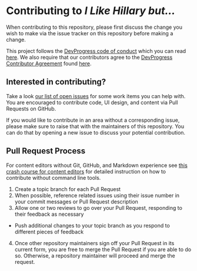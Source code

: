 # Contributing to _I Like Hillary but..._

When contributing to this repository, please first discuss the change you wish to make via the issue tracker on this repository before making a change.

This project follows the [DevProgress code of conduct](https://github.com/DevProgress/code-of-conduct) which you can read [here](https://github.com/DevProgress/code-of-conduct/blob/master/code-of-conduct.md). We also require that our contributors agree to the [DevProgress Contributor Agreement](https://github.com/DevProgress/contributor-agreement) found [here](https://github.com/DevProgress/contributor-agreement/blob/master/DevProgressContributorAgreement.md).

## Interested in contributing?

Take a look [our list of open issues](https://github.com/DevProgress/i-like-hillary-but/issues) for some work items you can help with. You are encouraged to contribute code, UI design, and content via Pull Requests on GitHub.

If you would like to contribute in an area without a corresponding issue, please make sure to raise that with the maintainers of this repository. You can do that by opening a new issue to discuss your potential contribution.

## Pull Request Process

For content editors without Git, GitHub, and Markdown experience see [this crash course for content editors](https://github.com/Eyas/crash-course) for detailed instruction on how to contribute without command line tools.

1. Create a topic branch for each Pull Request
2. When possible, reference related issues using their issue number in your commit messages or Pull Request description
3. Allow one or two reviews to go over your Pull Request, responding to their feedback as necessary
  - Push additional changes to your topic branch as you respond to different pieces of feedback
4. Once other repository maintainers sign off your Pull Request in its current form, you are free to merge the Pull Request if you are able to do so. Otherwise, a repository maintainer will proceed and merge the request.
